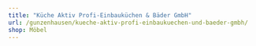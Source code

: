 ```yaml
---
title: "Küche Aktiv Profi-Einbauküchen & Bäder GmbH"
url: /gunzenhausen/kueche-aktiv-profi-einbaukuechen-und-baeder-gmbh/
shop: Möbel
---
```

